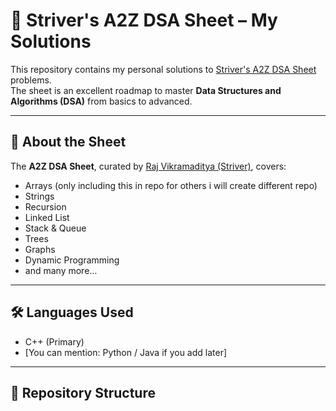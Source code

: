 # 🚀 Striver's A2Z DSA Sheet – My Solutions

This repository contains my personal solutions to [Striver's A2Z DSA Sheet](https://takeuforward.org/interview-experience/strivers-a2z-dsa-course-sheet-2-0/) problems.  
The sheet is an excellent roadmap to master **Data Structures and Algorithms (DSA)** from basics to advanced.

---

## 📌 About the Sheet
The **A2Z DSA Sheet**, curated by [Raj Vikramaditya (Striver)](https://github.com/striver79), covers:
- Arrays (only including this in repo for others i will create different repo)
- Strings
- Recursion
- Linked List
- Stack & Queue
- Trees
- Graphs
- Dynamic Programming
- and many more…

---

## 🛠️ Languages Used
- C++ (Primary)
- [You can mention: Python / Java if you add later]

---

## 📂 Repository Structure
